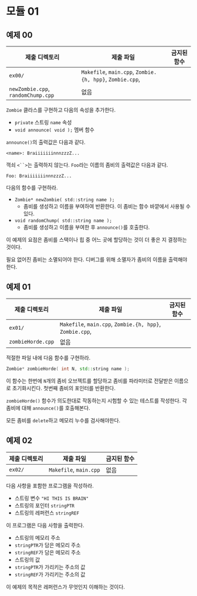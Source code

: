 # 모듈 01

## 예제 00

|제출 디렉토리|제출 파일|금지된 함수|
|-------------|---------|-----------|
|`ex00/`|`Makefile`, `main.cpp`, `Zombie.{h, hpp}`, `Zombie.cpp`,
`newZombie.cpp`, `randomChump.cpp`|없음|

`Zombie` 클라스를 구현하고 다음의 속성을 추가한다.

- `private` 스트링 `name` 속성
- `void announce( void );` 멤버 함수

`announce()`의 출력값은 다음과 같다.

```
<name>: BraiiiiiiinnnzzzZ...
```

꺽쇠 `<``>`는 출력하지 않는다. `Foo`라는 이름의 좀비의 출력값은 다음과 같다.

```
Foo: BraiiiiiiinnnzzzZ...
```

다음의 함수를 구현하라.

- `Zombie* newZombie( std::string name );`
  - 좀비를 생성하고 이름을 부여하여 반환한다. 이 좀비는 함수 바깥에서 사용될 수 있다.
- `void randomChump( std::string name );`
  - 좀비를 생성하고 이름을 부여한 후 `announce()`를 호출한다.

이 예제의 요점은 좀비를 스택이나 힙 중 어느 곳에 할당하는 것이 더 좋은 지 결정하는 것이다.

필요 없어진 좀비는 소멸되어야 한다. 디버그를 위해 소멸자가 좀비의 이름을 출력해야 한다.

## 예제 01

|제출 디렉토리|제출 파일|금지된 함수|
|-------------|---------|-----------|
|`ex01/`|`Makefile`, `main.cpp`, `Zombie.{h, hpp}`, `Zombie.cpp`,
`zombieHorde.cpp`|없음|

적절한 파일 내에 다음 함수를 구현하라.

```cpp
Zombie* zombieHorde( int N, std::string name );
```

이 함수는 한번에 `N`개의 좀비 오브젝트를 할당하고 좀비를 파라미터로 전달받은 이름으로 초기화시킨다. 첫번째 좀비의 포인터를 반환한다.

`zombieHorde()` 함수가 의도한대로 작동하는지 시험할 수 있는 테스트를 작성한다. 각 좀비에 대해 `announce()`를 호출해본다.

모든 좀비를 `delete`하고 메모리 누수를 검사해야한다.

## 예제 02

|제출 디렉토리|제출 파일|금지된 함수|
|-------------|---------|-----------|
|`ex02/`|`Makefile`, `main.cpp`|없음|

다음 사항을 포함한 프로그램을 작성하라.

- 스트링 변수 `"HI THIS IS BRAIN"`
- 스트링의 포인터 `stringPTR`
- 스트링의 레퍼런스 `stringREF`

이 프로그램은 다음 사항을 출력한다.

- 스트링의 메모리 주소
- `stringPTR`가 담은 메모리 주소
- `stringREF`가 담은 메모리 주소
- 스트링의 값
- `stringPTR`가 가리키는 주소의 값
- `stringREF`가 가리키는 주소의 값

이 예제의 목적은 레퍼런스가 무엇인지 이해하는 것이다.
